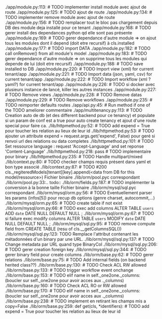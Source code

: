 ./app/module.py:113:        # TODO implementer install module avec ajout de route
./app/module.py:125:        # TODO ajout de route
./app/module.py:134:        # TODO implementer remove module avec ajout de route
./app/module.py:156:        # TODO remplacer tout le bloc pas chargement depuis DB des module deja installé pour ce tenant
./app/module.py:168:            # TODO gerer install des dependances python qd elle sont pas présente
./app/module.py:169:            # TODO gerer dependance d'autre module => on ajout tous les modules dont il depend (doit etre recursif) à cls.installed
./app/module.py:177:            # TODO import DATA
./app/module.py:182:            # TODO call onRemove() from all module's model
./app/module.py:183:            # TODO gerer dependance d'autre module => on supprime tous les modules qui depende de lui (doit etre recursif)
./app/module.py:188:        # TODO save installed to DB
./app/module.py:220:        # TODO Import view (xml) for current tenant/app
./app/module.py:221:        # TODO Import data (json, yaml, csv) for current tenant/app
./app/module.py:222:        # TODO Import workflow (xml ? yaml?) for current tenant/app
./app/module.py:226:        # TODO si docker avec plusieurs instance de lancé, killer les autres instances
./app/module.py:227:        # TODO Remove views
./app/module.py:228:        # TODO Remove datas
./app/module.py:229:        # TODO Remove workflows
./app/module.py:235:        # TODO reimporter defaults routes
./app/api.py:45:            # Run method if one of the TODO ameliorer commentaire
./app/multitenancy.py:113:            # TODO Creation auto de db (et des different backend pour ce tenancy) et populate si un param de conf est a true pour auto create tenancy et ajout d'une route special pour faire ca.
./lib/httpmethod.py:52:        # TODO add expend = True pour toucher les relation au lieux de leur id
./lib/httpmethod.py:53:        # TODO ajouter un attribute expend = request.args.get('expend', False) pour geré si renvoi url des relations ou data completes
./lib/httpmethod.py:101:        # TODO Set ressource language : request 'Accept-Language' and set reponse 'Content-Language'
./lib/httpmethod.py:218:            pass  # TODO implementaire pour binary
./lib/httpmethod.py:235:            # TODO Handle multipart/mixed
./lib/context.py:80:        # TODO checker champs requis présent dans yaml et bon type associé
./lib/context.py:87:                # TODO #200 cls._regiteredModels[tenant][key].append(<data from DB for this model/ressource>)
Fichier binaire ./lib/orm/pool.pyc correspondant
./lib/orm/pool.py:33:.. todo::
./lib/orm/fields.py:187:        # TODO implémenter la conversion à la bonne taille
Fichier binaire ./lib/orm/mysql/sql.pyc correspondant
./lib/orm/mysql/orm.py:56:        # TODO Eventuellement parser les params (infos[5]) pour recup db options (genre charset, autocommit,...)
./lib/orm/mysql/orm.py:65:        # TODO create table if not exist
./lib/orm/mysql/orm.py:66:        # TODO exec add columns ALTER TABLE `users` ADD `date` DATE NULL DEFAULT NULL ;
./lib/orm/mysql/orm.py:67:        # TODO si failure exec modify columns ALTER TABLE `users` MODIFY `date` DATE NULL DEFAULT NULL ;
./lib/orm/mysql/sql.py:95:        # TODO remove compute field from CREATE TABLE (resu of cls.__getColumnsSQL())
./lib/orm/mysql/sql.py:123:        TODO Remplace l'attribut contenant les métadonnées d'un binary par une URL.
./lib/orm/mysql/sql.py:137:            # TODO Change metadata par URL quand type BinaryCol
./lib/orm/mysql/sql.py:206:        # TODO gerer creation foreign key
./lib/orm/mysql/sql.py:344:        # TODO gerer binary field pour create columns
./lib/orm/base.py:62:                # TODO gerer relations
./lib/orm/base.py:75:    # TODO Add internal fields (on backend herited class??)
./lib/orm/base.py:130:            # TODO Check ACL RW allowed
./lib/orm/base.py:133:            # TODO trigger workflow event onchange
./lib/orm/base.py:153:        # TODO elif name in self._one2one._columns: (boucler sur self._one2one pour avoir acces aux ._columns)
./lib/orm/base.py:160:            # TODO Check ACL RO or RW allowed
./lib/orm/base.py:170:        # TODO elif name in self._one2one._columns: (boucler sur self._one2one pour avoir acces aux ._columns)
./lib/orm/base.py:238:        # TODO implement en retirant les champs mis a copy=False
./lib/orm/base.py:259:    def get(cls, *identifiers):  # TODO add expend = True pour toucher les relation au lieux de leur id
